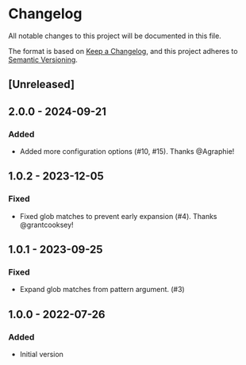 # Changelog

All notable changes to this project will be documented in this file.

The format is based on [Keep a Changelog](https://keepachangelog.com/en/1.0.0/),
and this project adheres to [Semantic Versioning](https://semver.org/spec/v2.0.0.html).

## [Unreleased]

## 2.0.0 - 2024-09-21

### Added

- Added more configuration options (#10, #15). Thanks @Agraphie!


## 1.0.2 - 2023-12-05

### Fixed

- Fixed glob matches to prevent early expansion (#4). Thanks @grantcooksey!

## 1.0.1 - 2023-09-25

### Fixed

- Expand glob matches from pattern argument. (#3)

## 1.0.0 - 2022-07-26

### Added

- Initial version
